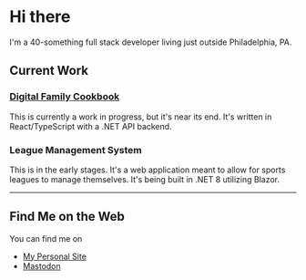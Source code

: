 # Hi there 

I'm a 40-something full stack developer living just outside Philadelphia, PA.

## Current Work

### [Digital Family Cookbook](https://github.com/kpwags/digital-family-cookbook)

This is currently a work in progress, but it's near its end. It's written in React/TypeScript with a .NET API backend.

### League Management System

This is in the early stages. It's a web application meant to allow for sports leagues to manage themselves. It's being built in .NET 8 utilizing Blazor.

---

## Find Me on the Web

You can find me on

- [My Personal Site](https://kpwags.com)
- [Mastodon](https://hachyderm.io/@kpwags)
